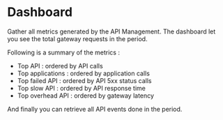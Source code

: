 # Dashboard

Gather all metrics generated by the API Management. The dashboard let you see the total gateway requests in the period.

Following is a summary of the metrics :

- Top API : ordered by API calls
- Top applications : ordered by application calls
- Top failed API : ordered by API 5xx status calls
- Top slow API : ordered by API response time
- Top overhead API : ordered by gateway latency

And finally you can retrieve all API events done in the period.
